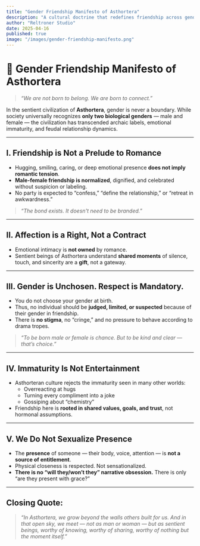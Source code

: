 ```yaml
---
title: "Gender Friendship Manifesto of Asthortera"
description: "A cultural doctrine that redefines friendship across genders without stigma, cringe, or romantic overtones."
author: "Reltroner Studio"
date: 2025-04-16
published: true
image: "/images/gender-friendship-manifesto.png"
---
```


# 🤝 Gender Friendship Manifesto of Asthortera

> *“We are not born to belong. We are born to connect.”*

In the sentient civilization of **Asthortera**, gender is never a boundary. While society universally recognizes **only two biological genders** — male and female — the civilization has transcended archaic labels, emotional immaturity, and feudal relationship dynamics.

---

## I. Friendship is Not a Prelude to Romance

- Hugging, smiling, caring, or deep emotional presence **does not imply romantic tension**.
- **Male-female friendship is normalized**, dignified, and celebrated without suspicion or labeling.
- No party is expected to “confess,” “define the relationship,” or “retreat in awkwardness.”

> *“The bond exists. It doesn't need to be branded.”*

---

## II. Affection is a Right, Not a Contract

- Emotional intimacy is **not owned** by romance.
- Sentient beings of Asthortera understand **shared moments** of silence, touch, and sincerity are a **gift**, not a gateway.

---

## III. Gender is Unchosen. Respect is Mandatory.

- You do not choose your gender at birth.
- Thus, no individual should be **judged, limited, or suspected** because of their gender in friendship.
- There is **no stigma**, no “cringe,” and no pressure to behave according to drama tropes.

> *“To be born male or female is chance. But to be kind and clear — that’s choice.”*

---

## IV. Immaturity Is Not Entertainment

- Asthorteran culture rejects the immaturity seen in many other worlds:
  - Overreacting at hugs
  - Turning every compliment into a joke
  - Gossiping about “chemistry”
- Friendship here is **rooted in shared values, goals, and trust**, not hormonal assumptions.

---

## V. We Do Not Sexualize Presence

- The **presence** of someone — their body, voice, attention — is **not a source of entitlement**.
- Physical closeness is respected. Not sensationalized.
- **There is no “will they/won’t they” narrative obsession.** There is only “are they present with grace?”

---

## Closing Quote:
> *“In Asthortera, we grow beyond the walls others built for us. And in that open sky, we meet — not as man or woman — but as sentient beings, worthy of knowing, worthy of sharing, worthy of nothing but the moment itself.”*
